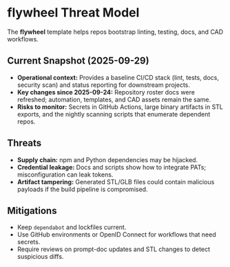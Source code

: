 # flywheel Threat Model

The **flywheel** template helps repos bootstrap linting, testing, docs, and CAD workflows.

## Current Snapshot (2025-09-29)

- **Operational context:** Provides a baseline CI/CD stack (lint, tests, docs, security scan) and
  status reporting for downstream projects.
- **Key changes since 2025-09-24:** Repository roster docs were refreshed; automation, templates,
  and CAD assets remain the same.
- **Risks to monitor:** Secrets in GitHub Actions, large binary artifacts in STL exports, and the
  nightly scanning scripts that enumerate dependent repos.

## Threats

- **Supply chain:** npm and Python dependencies may be hijacked.
- **Credential leakage:** Docs and scripts show how to integrate PATs; misconfiguration can leak
  tokens.
- **Artifact tampering:** Generated STL/GLB files could contain malicious payloads if the build
  pipeline is compromised.

## Mitigations

- Keep `dependabot` and lockfiles current.
- Use GitHub environments or OpenID Connect for workflows that need secrets.
- Require reviews on prompt-doc updates and STL changes to detect suspicious diffs.
